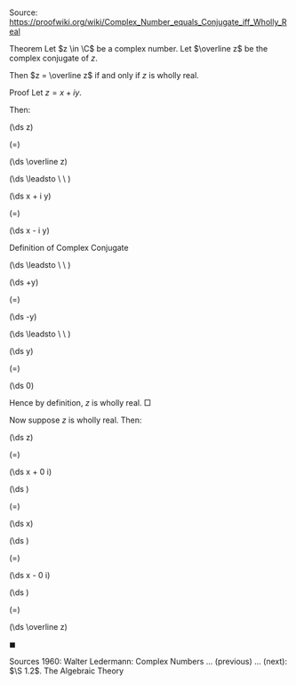 # 

Source: https://proofwiki.org/wiki/Complex_Number_equals_Conjugate_iff_Wholly_Real

Theorem
Let $z \in \C$ be a complex number.
Let $\overline z$ be the complex conjugate of $z$.

Then $z = \overline z$ if and only if $z$ is wholly real.


Proof
Let $z = x + i y$.

Then:














\(\ds z\)

\(=\)







\(\ds \overline z\)














\(\ds \leadsto \ \ \)





\(\ds x + i y\)

\(=\)







\(\ds x - i y\)





Definition of Complex Conjugate








\(\ds \leadsto \ \ \)





\(\ds +y\)

\(=\)







\(\ds -y\)














\(\ds \leadsto \ \ \)





\(\ds y\)

\(=\)







\(\ds 0\)










Hence by definition, $z$ is wholly real.
$\Box$

Now suppose $z$ is wholly real.
Then:














\(\ds z\)

\(=\)







\(\ds x + 0 i\)




















\(\ds \)

\(=\)







\(\ds x\)




















\(\ds \)

\(=\)







\(\ds x - 0 i\)




















\(\ds \)

\(=\)







\(\ds \overline z\)









$\blacksquare$


Sources
1960: Walter Ledermann: Complex Numbers ... (previous) ... (next): $\S 1.2$. The Algebraic Theory




